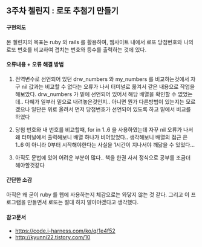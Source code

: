 3주차 첼린지 : 로또 추첨기 만들기
---

#### 구현의도
 본 첼린지의 목표는 ruby 와 rails 를 활용하여, 웹사이트 내에서 로또 당첨번호와 나의 로또 번호를 비교하여 겹치는 번호와 등수를 출력하는 것에 있다.

#### 오류내용 + 오류 해결 방법

1) 전역변수로 선언되어 있던 drw_numbers 와 my_numbers 를 비교하는것에서 자구 nil 값과는 비교할 수 없다는 오류가 나서 터미널로 옮겨서 같은 내용으로 작업을 해보았다. drw_numbers 가 밑에 선언되어 있어서 해당 배열을 확인할 수 없었는데.. 다혜가 일부러 밑으로 내려놓은것인지.. 아니면 뭔가 다른방법이 있는지는 모르겠으나 일단은 위로 올려서 먼저 당첨번호가 선언되어 있도록 하고 밑에서 비교를 하였다

2) 당첨 번호와 내 번호를 비교할때, for in 1..6  을 사용하였는데 자꾸 nil 오류가 나서 왜 터미널에서 출력해보니 배열 하나가 비어있었다.. 생각해보니 배열의 접근 은 1..6 이 아니라 0부터 시작해야한다는 사실을 1시간이 지나서야 깨닳을 수 있었다...

3) 아직도 문법에 있어 어려운 부분이 많다.. 책을 한권 사서 정식으로 공부를 조금더 해야할것같다

#### 간단한 소감

아직은 왜 굳이 ruby 를 웹에 사용하는지 체감으로는 와닿지 않는 것 같다. 그리고 이 프로그램을 만들면서 로또는 절대 하지 말아야겠다고 생각했다.

#### 참고문서

- https://code.i-harness.com/ko/q/1e4f52
- http://kyunni22.tistory.com/10


